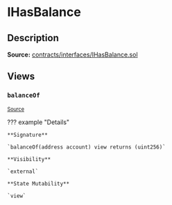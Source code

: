 # IHasBalance

## Description

**Source:** [contracts/interfaces/IHasBalance.sol](https://github.com/Synthetixio/synthetix/tree/v2.64.2/contracts/interfaces/IHasBalance.sol)

## Views

### `balanceOf`

<sub>[Source](https://github.com/Synthetixio/synthetix/tree/v2.64.2/contracts/interfaces/IHasBalance.sol#L6)</sub>

??? example "Details"

    **Signature**

    `balanceOf(address account) view returns (uint256)`

    **Visibility**

    `external`

    **State Mutability**

    `view`

